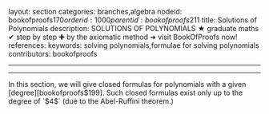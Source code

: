 layout: section
categories: branches,algebra
nodeid: bookofproofs$170
orderid: 1000
parentid: bookofproofs$211
title: Solutions of Polynomials
description: SOLUTIONS OF POLYNOMIALS ★ graduate maths ✔ step by step ✚ by the axiomatic method ➜ visit BookOfProofs now!
references: 
keywords: solving polynomials,formulae for solving polynomials
contributors: bookofproofs

---


---

In this section, we will give closed formulas for polynomials with a given [degree][bookofproofs$199]. Such closed formulas exist only up to the degree of `$4$` (due to the Abel-Ruffini theorem.)
